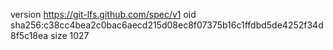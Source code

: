 version https://git-lfs.github.com/spec/v1
oid sha256:c38cc4bea2c0bac6aecd215d08ec8f07375b16c1ffdbd5de4252f34d8f5c18ea
size 1027
